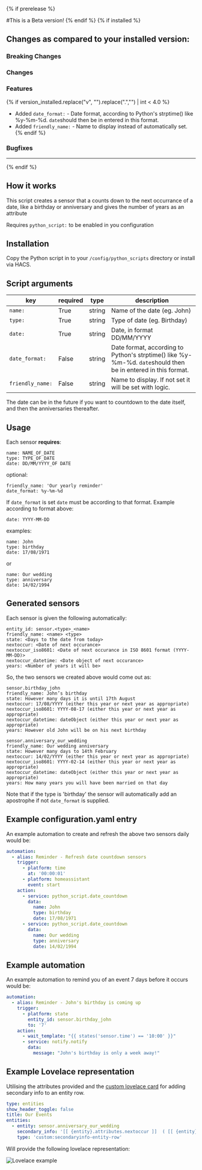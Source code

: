 {% if prerelease %}

#This is a Beta version!
{% endif %}
{% if installed %}
## Changes as compared to your installed version:

### Breaking Changes

### Changes

### Features

{% if version_installed.replace("v", "").replace(".","") | int < 4.0  %}
- Added `date_format:` - Date format, according to Python's strptime() like %y-%m-%d. `date`should then be in entered in this format.
- Added `friendly_name:` - Name to display instead of automatically set.
{% endif %}

### Bugfixes
---
{% endif %}
## How it works
This script creates a sensor that a counts down to the next occurrance of a date, like a birthday or anniversary and gives the number of years as an attribute

Requires `python_script:` to be enabled in you configuration

## Installation
Copy the Python script in to your `/config/python_scripts` directory or install via HACS.

## Script arguments
key | required | type | description
-- | -- | -- | --
`name:` | True | string | Name of the date (eg. John)
`type:` | True | string | Type of date (eg. Birthday)
`date:` | True | string | Date, in format DD/MM/YYYY
`date_format:` | False | string | Date format, according to Python's strptime() like %y-%m-%d. `date`should then be in entered in this format.
`friendly_name:` | False | string | Name to display. If not set it will be set with logic.

The date can be in the future if you want to countdown to the date itself, and then the anniversaries thereafter.

## Usage
Each sensor **requires**:

```
name: NAME_OF_DATE
type: TYPE_OF_DATE
date: DD/MM/YYYY_OF DATE
```

optional:

```
friendly_name: 'Our yearly reminder'
date_format: %y-%m-%d
```
If `date_format` is set `date` must be according to that format. Example according to format above:

```
date: YYYY-MM-DD
```

examples:

```
name: John
type: birthday
date: 17/08/1971
```

or

```
name: Our wedding
type: anniversary
date: 14/02/1994
```

## Generated sensors
Each sensor is given the following automatically:

```
entity_id: sensor.<type>_<name>
friendly_name: <name> <type>
state: <Days to the date from today>
nextoccur: <Date of next occurance>
nextoccur_iso8601: <Date of next occurance in ISO 8601 format (YYYY-MM-DD)>
nextoccur_datetime: <Date object of next occurance>
years: <Number of years it will be>
```

So, the two sensors we created above would come out as:

```
sensor.birthday_john
friendly_name: John’s birthday
state: However many days it is until 17th August
nextoccur: 17/08/YYYY (either this year or next year as appropriate)
nextoccur_iso8601: YYYY-08-17 (either this year or next year as appropriate)
nextoccur_datetime: dateObject (either this year or next year as appropriate)
years: However old John will be on his next birthday

sensor.anniversary_our_wedding
friendly_name: Our wedding anniversary
state: However many days to 14th February
nextoccur: 14/02/YYYY (either this year or next year as appropriate)
nextoccur_iso8601: YYYY-02-14 (either this year or next year as appropriate)
nextoccur_datetime: dateObject (either this year or next year as appropriate)
years: How many years you will have been married on that day
```

Note that if the type is 'birthday' the sensor will automatically add an apostrophe if not `date_format` is supplied.

## Example configuration.yaml entry
An example automation to create and refresh the above two sensors daily would be:

```yaml
automation:
  - alias: Reminder - Refresh date countdown sensors
    trigger:
      - platform: time
        at: '00:00:01'
      - platform: homeassistant
        event: start
    action:
      - service: python_script.date_countdown
        data:
          name: John
          type: birthday
          date: 17/08/1971
      - service: python_script.date_countdown
        data:
          name: Our wedding
          type: anniversary
          date: 14/02/1994
```

## Example automation
An example automation to remind you of an event 7 days before it occurs would be:

```yaml
automation:
  - alias: Reminder - John's birthday is coming up
    trigger:
      - platform: state
        entity_id: sensor.birthday_john
        to: '7'
    action:
      - wait_template: "{{ states('sensor.time') == '10:00' }}"
      - service: notify.notify
        data:
          message: "John's birthday is only a week away!"
```

## Example Lovelace representation
Utilising the attributes provided and the [custom lovelace card](https://github.com/custom-cards/secondaryinfo-entity-row) for adding secondary info to an entity row. 

```yaml
type: entities
show_header_toggle: false
title: Our Events
entities:
  - entity: sensor.anniversary_our_wedding
    secondary_info: '[[ {entity}.attributes.nextoccur ]]  ( [[ {entity}.attributes.years ]] Years )'
    type: 'custom:secondaryinfo-entity-row'
```

Will provide the following lovelace representation:

![Lovelace example](https://community-home-assistant-assets.s3.dualstack.us-west-2.amazonaws.com/original/3X/b/a/ba44600d7f41b1525a3c835d11bcc3bd59815b23.png)
